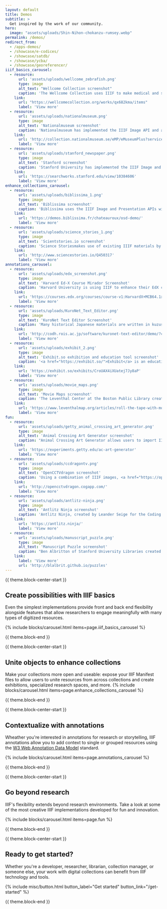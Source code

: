 ```yaml
---
layout: default
title: Demos
subtitle: >
  Get inspired by the work of our community.
hero:
  image: "assets/uploads/Shin-Nihon-chokanzu-rumsey.webp"
permalink: /demos/
redirect_from:
  - /apps-demos/
  - /showcase/e-codices/
  - /showcase/satdb/
  - /showcase/ycba/
  - /showcase/georeferencer/
iiif_basics_carousel:
  - resource:
      url: 'assets/uploads/wellcome_zebrafish.png'
      type: image
      alt_text: "Wellcome Collection screenshot"
      caption: 'The Wellcome Collection uses IIIF to make medical and scientific materials available via a their custom-built Wellcome Viewer, which supports search and autocomplete service integration with overlaid search results, as well as 3D, audio, video, and pdf viewing experiences. IIIF is also used to dynamically generate multiple image download sizes to users.'
    link:
      url: "https://wellcomecollection.org/works/qx682kma/items"
      label: 'View more'  
  - resource:
      url: 'assets/uploads/nationalmuseum.png'
      type: image
      alt_text: 'Nationalmuseum screenshot'
      caption: 'Nationalmuseum has implemented the IIIF Image API and an <a href="https://openseadragon.github.io">OpenSeadragon</a> viewer. Combined, these allow smooth, deep zooming on high-resolution images as well as provding the ability for the museum to switch out front end tools such as viewers and back end systems such as servers without a major rebuild of their site.'
    link:
      url: 'http://collection.nationalmuseum.se/eMP/eMuseumPlus?service=ExternalInterface&module=collection&objectId=19222&viewType=detailView'
      label: 'View more'
  - resource:
      url: 'assets/uploads/stanford_newspaper.png'
      type: image
      alt_text: 'Stanford screenshot'
      caption: 'Stanford University has implemented the IIIF Image and Presentation APIs along with a <a href="https://projectmirador.org/">Mirador</a> viewer, which allows the display of complex digitized objects such as the digitized newspaper shown here. The implementation also includes openly available IIIF Manifest files (indicated by the IIIF logo at the bottom right of the viewer), which provide users the ability to easily work with these resources across IIIF-enabled sites and tools.'
    link:
      url: 'https://searchworks.stanford.edu/view/10384606'
      label: 'View more'
enhance_collections_carousel:
  - resource:
      url: 'assets/uploads/biblissima_1.png'
      type: image
      alt_text: 'Biblissima screenshot'
      caption: 'Biblissima uses the IIIF Image and Presentation APIs with an <a href="https://openseadragon.github.io">OpenSeadragon</a> viewer to re-unite separated objects. At some point in history, illustrations were cut from the pages of Manuscript 5 of the Municipal Library of Châteauroux and sold. Today, the manuscript is held in the collections of the Bibliothèque virtuelle des manuscrits médiévaux, and the missing illustrations are held in the collection of the Bibliothèque nationale de France. Both institutions make their collections openly available via IIIF, allowing Biblissima to digitally reunite the missing illustrations with their pages so researchers can view them as intended.'
    link:
      url: 'https://demos.biblissima.fr/chateauroux/osd-demo/'
      label: 'View more'
  - resource:
      url: 'assets/uploads/science_stories_1.png'
      type: image
      alt_text: 'Scientstories.io screenshot'
      caption: 'Science Storiesmakes use of existing IIIF materials by assembling digitized resources from across diverse collections to highlight the research and experiences of historical and contemporary scientists. In this example, photographs made available via IIIF from the Smithsonian Institute Archives and National Portrait Gallery (US) are assembled in a <a href="https://projectmirador.org/">Mirador</a> viewer to show documenation of physicist Chien-Shiung Wu at work alongside non-IIIF videos about her career and a timeline of her career from other sites. Each resource links back to its source repository, providing opportunities for further exploration.'
    link:
      url: 'http://www.sciencestories.io/Q450317'
      label: 'View more'
annotations_carousel:
  - resource:
      url: 'assets/uploads/edx_screenshot.png'
      type: image
      alt_text: 'Harvard Ed-X Course Mirador Screenshot'
      caption: 'Harvard University is using IIIF to enhance their EdX course offerings. Here, the <a href="https://projectmirador.org/">Mirador</a> viewer displays an image of a cell with IIIF annotations showing its parts, allowing students to zoom in and out to see the relative size of each of the parts compared to the whole of the cell. Each course session focuses on different cell parts, and the viewer brings students to the corresponding area of the image when students view the session pages.'
    link:
      url: 'https://courses.edx.org/courses/course-v1:HarvardX+MCB64.1x+2T2016/d16e07a5cec442eeb7cd9dfcb695dce0/'
      label: 'View more'
  - resource:
      url: 'assets/uploads/KuroNet_Text_Editor.png'
      type: image
      alt_text: 'KuroNet Text Editor Screenshot'
      caption: 'Many historical Japanese materials are written in kuzushiji, a form of cursive writing that most Japanese speakers can’t read today. This tool uses the <a href="http://codh.rois.ac.jp/software/iiif-curation-viewer/">Curation Viewer</a> to allow users to highlight characters as annotations in a IIIF-enabled kuzushiji document. The highlighted text is read by AI-driven cursive Optical Character Recognition (OCR) which suggests the characters likely to be depicted, allowing easy interpretation.'
    link:
      url: 'http://codh.rois.ac.jp/software/kuronet-text-editor/demo/?curation=https://mp.ex.nii.ac.jp/api/curation/json//02fb226f-a249-4403-9363-c032324aa1e8&mode=annotation&lang=en'
      label: 'View more'
  - resource:
      url: 'assets/uploads/exhibit_2.png'
      type: image
      alt_text: 'Exhibit.so exhibition and education tool screenshot'
      caption: '<a href="https://exhibit.so/">Exhibit</a> is an educational tool developed by the <a href="https://www.st-andrews.ac.uk/library/">University of St Andrews</a> and <a href="https://mnemoscene.io/">Mnemoscene</a> in response to remote teaching needs during the Covid-19 pandemic. It allows users to easily develop guided annotation experiences for individual or grouped IIIF resource using the <a href="https://universalviewer.io/">Universal Viewer</a> and IIIF annotations. In this example, annotation text guides the viewer through IIIF-enabled images from the collection at St Andrews which depict Edweard Muybridge’s accidental creation of the first motion picture. While the tool was developed for faculty at the University to use in teaching, it is openly available to users anywhere and works with any IIIF-enabled resource that makes a Manifest file openly available.'
    link:
      url: 'https://exhibit.so/exhibits/CroUAX4iXUatej7Jy8aP'
      label: 'View more'
  - resource:
      url: 'assets/uploads/movie_maps.png'
      type: image
      alt_text: 'Movie Maps screenshot'
      caption: 'The Leventhal Center at the Boston Public Library created Movie Maps, which uses IIIF annotations to provide video narration timed with guided viewing, enabling an engaging tour through an image such as the map shown here.'
    link:
      url: 'https://www.leventhalmap.org/articles/roll-the-tape-with-moviemaps/'
      label: 'View more'
fun: 
  - resource:
      url: 'assets/uploads/getty_animal_crossing_art_generator.png'
      type: image
      alt_text: 'Animal Crossing Art Generator screenshot'
      caption: "Animal Crossing Art Generator allows users to import IIIF-enabled artworks from global museums and create Animal Crossing patterns for shirts, wall and floor coverings, paintings for an easel or canvas, and for display on mannequins, via a QR code created for the chosen artwork."
    link:
      url: 'https://experiments.getty.edu/ac-art-generator'
      label: 'View more'
  - resource:
      url: 'assets/uploads/ccdragontv.png'
      type: image
      alt_text: 'OpenCCTVdragon screenshot'
      caption: 'Using a combination of IIIF images, <a href="https://openseadragon.github.io">OpenSeadragon</a> and WebSockets, Cogapp playfully explores what surveillance of visitor activity might look like in a scenario where up to 9 participants can browse a collection of zoomable images, whilst having their activity monitored in real time in a simulated control room.'
    link:
      url: 'http://opencctvdragon.cogapp.com/'
      label: 'View more'
  - resource:
      url: 'assets/uploads/antlitz-ninja.png'
      type: image
      alt_text: 'Antlitz Ninja screenshot'
      caption: 'Antlitz Ninja, created by Leander Seige for the Coding da Vinci hackathon in Germany, uses an <a href="https://openseadragon.github.io">OpenSeadragon</a> viewer along with the Image and Presentation APIs to enable zooming and realignment of paintings to create Exquisite Corpse portraits on the fly.'
    link:
      url: 'https://antlitz.ninja/'
      label: 'View more'
  - resource:
      url: 'assets/uploads/manuscript_puzzle.png'
      type: image
      alt_text: 'Manuscript Puzzle screenshot'
      caption: "Ben Albritton of Stanford University Libraries created drag-and-drop puzzles featuring Medieval manuscripts using the IIIF Image API and HTML canvases."
    link:
      label: 'View more'
      url: 'http://blalbrit.github.io/puzzles'
---
```


{{ theme.block-center-start }}

## Create possibilities with IIIF basics

Even the simplest implementations provide front and back end flexibility alongside features that allow researchers to engage meaningfully with many types of digitized resources.


{% include blocks/carousel.html items=page.iiif_basics_carousel %}

{{ theme.block-end }}



{{ theme.block-center-start }}

## Unite objects to enhance collections

Make your collections more open and useable: expose your IIIF Manifest files to allow users to unite resources from across collections and create exhibitions, specialized research spaces, and more.
{% include blocks/carousel.html items=page.enhance_collections_carousel %}


{{ theme.block-end }}

{{ theme.block-center-start }}

## Contextualize with annotations
Wheather you're interested in annotations for research or storytelling, IIIF annotations allow you to add context to single or grouped resources using the [W3 Web Annotation Data Model](https://www.w3.org/TR/annotation-model/) standard.

{% include blocks/carousel.html items=page.annotations_carousel %}

{{ theme.block-end }}



{{ theme.block-center-start }}


## Go beyond research

IIIF's flexibility extends beyond research environments. Take a look at some of the most creative IIIF implementations developed for fun and innovation.


{% include blocks/carousel.html items=page.fun %}


{{ theme.block-end }}


{{ theme.block-center-start }}

## Ready to get started?

Whether you're a developer, researcher, librarian, collection manager, or someone else, your work with digital collections can benefit from IIIF technology and tools.

{% include misc/button.html button_label="Get started" button_link="/get-started" %}

{{ theme.block-end }}
